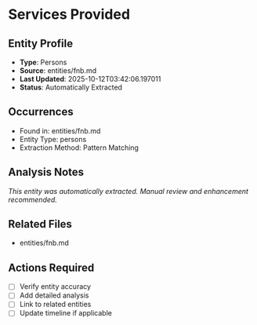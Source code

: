 # Services Provided

## Entity Profile
- **Type**: Persons
- **Source**: entities/fnb.md
- **Last Updated**: 2025-10-12T03:42:06.197011
- **Status**: Automatically Extracted

## Occurrences
- Found in: entities/fnb.md
- Entity Type: persons
- Extraction Method: Pattern Matching

## Analysis Notes
*This entity was automatically extracted. Manual review and enhancement recommended.*

## Related Files
- entities/fnb.md

## Actions Required
- [ ] Verify entity accuracy
- [ ] Add detailed analysis
- [ ] Link to related entities
- [ ] Update timeline if applicable
